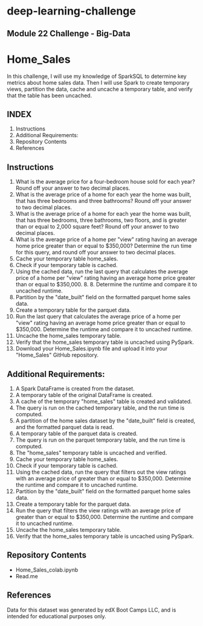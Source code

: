 # deep-learning-challenge

## Module 22 Challenge - Big-Data

# Home_Sales
In this challenge, I will use my knowledge of SparkSQL to determine key metrics about home sales data. Then I will use Spark to create temporary views, partition the data, cache and uncache a temporary table, and verify that the table has been uncached.

## INDEX
1. Instructions
2. Additional Requirements:
3. Repository Contents
4. References

## Instructions
1. What is the average price for a four-bedroom house sold for each year? Round off your answer to two decimal places.
2. What is the average price of a home for each year the home was built, that has three bedrooms and three bathrooms? Round off your answer to two decimal places.
3. What is the average price of a home for each year the home was built, that has three bedrooms, three bathrooms, two floors, and is greater than or equal to 2,000 square feet? Round off your answer to two decimal places.
4. What is the average price of a home per "view" rating having an average home price greater than or equal to $350,000? Determine the run time for this query, and round off your answer to two decimal places.
5. Cache your temporary table home_sales.
6. Check if your temporary table is cached.
7. Using the cached data, run the last query that calculates the average price of a home per "view" rating having an average home price greater than or equal to $350,000. 8. 8. Determine the runtime and compare it to uncached runtime.
9. Partition by the "date_built" field on the formatted parquet home sales data.
10. Create a temporary table for the parquet data.
11. Run the last query that calculates the average price of a home per "view" rating having an average home price greater than or equal to $350,000. Determine the runtime and compare it to uncached runtime.
12. Uncache the home_sales temporary table.
13. Verify that the home_sales temporary table is uncached using PySpark.
14. Download your Home_Sales.ipynb file and upload it into your "Home_Sales" GitHub repository.

## Additional Requirements:
1. A Spark DataFrame is created from the dataset.
2. A temporary table of the original DataFrame is created.
3. A cache of the temporary "home_sales" table is created and validated.
4. The query is run on the cached temporary table, and the run time is computed.
5. A partition of the home sales dataset by the "date_built" field is created, and the formatted parquet data is read.
6. A temporary table of the parquet data is created.
7. The query is run on the parquet temporary table, and the run time is computed.
8. The "home_sales" temporary table is uncached and verified.
9. Cache your temporary table home_sales.
10. Check if your temporary table is cached.
11. Using the cached data, run the query that filters out the view ratings with an average price of greater than or equal to $350,000. Determine the runtime and compare it to uncached runtime.
12. Partition by the "date_built" field on the formatted parquet home sales data.
13. Create a temporary table for the parquet data.
14. Run the query that filters the view ratings with an average price of greater than or equal to $350,000. Determine the runtime and compare it to uncached runtime.
15. Uncache the home_sales temporary table.
16. Verify that the home_sales temporary table is uncached using PySpark.

## Repository Contents
- Home_Sales_colab.ipynb
- Read.me

## References
Data for this dataset was generated by edX Boot Camps LLC, and is intended for educational purposes only.
